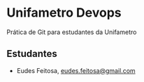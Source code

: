 # Unifametro Devops

Prática de Git para estudantes da Unifametro

## Estudantes
- Eudes Feitosa, eudes.feitosa@gmail.com
